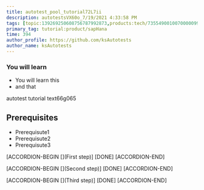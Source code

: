 ```yaml
---
title: autotest_pool_tutorial72L7ii
description: autotestsVX60o_7/19/2021 4:33:58 PM
tags: [topic:139269250608756787992873,products:tech/73554900100700000996,tutorial:experience/advanced]
primary_tag: tutorial:product/sapHana
time: 394
author_profile: https://github.com/ksAutotests
author_name: ksAutotests
---
```

### You will learn
- You will learn this
- and that

autotest tutorial text66g065

## Prerequisites
- Prerequisute1
- Prerequisute2
- Prerequisute3

[ACCORDION-BEGIN [](First step)]
[DONE]
[ACCORDION-END]

[ACCORDION-BEGIN [](Second step)]
[DONE]
[ACCORDION-END]

[ACCORDION-BEGIN [](Third step)]
[DONE]
[ACCORDION-END]

